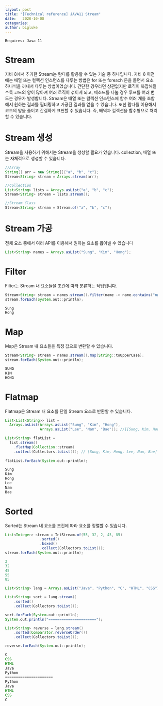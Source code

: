 ```yaml
---
layout: post
title: "[Technical reference] JAVA11 Stream"
date:   2020-10-08
categories:
author: bigluke
---
```


```
Requires: Java 11
```

# Stream
자바 8에서 추가한 Stream는 람다를 활용할 수 있는 기술 중 하나입니다. 자바 8 이전에는 배열 또는 컬렉션 인스턴스를 다루는 방법은 for 또는 foreach 문을 돌면서 요소 하나씩을 꺼내서 다루는 방법이었습니다. 간단한 경우라면 상관없지만 로직이 복잡해질수록 코드의 양이 많아져 여러 로직이 섞이게 되고, 메소드를 나눌 경우 루프를 여러 번 도는 경우가 발생합니다.
Stream은 배열 또는 컬렉션 인스턴스에 함수 여러 개를 조합해서 원하는 결과를 필터링하고 가공된 결과를 얻을 수 있습니다. 또한 람다를 이용해서 코드의 양을 줄이고 간결하게 표현할 수 있습니다. 즉, 배역과 컬렉션을 함수형으로 처리할 수 있습니다.

# Stream 생성
Stream을 사용하기 위해서는 Stream을 생성할 필요가 있습니다. collection, 배열 또는 자체적으로 생성할 수 있습니다.

```groovy
//Array
String[] arr = new String[]{"a", "b", "c"};
Stream<String> stream = Arrays.stream(arr);

//Collection
List<String> lists = Arrays.asList("a", "b", "c");
Stream<String> stream = lists.stream();

//Stream Class
Stream<String> stream = Stream.of("a", "b", "c");
```

# Stream 가공
전체 요소 중에서 여러 API를 이용해서 원하는 요소를 뽑아낼 수 있습니다
```groovy
List<String> names = Arrays.asList("Sung", "Kim", "Hong");
```
# Filter
Filter는 Stream 내 요소들을 조건에 따라 분류하는 작업입니다.
```groovy
Stream<String> stream = names.stream().filter(name -> name.contains("ng"));
stream.forEach(System.out::println);
```
```groovy
Sung
Hong
```
# Map
Map은 Stream 내 요소들을 특정 값으로 변환할 수 있습니다.
```groovy
Stream<String> stream = names.stream().map(String::toUpperCase);
stream.forEach(System.out::println);
```
```groovy
SUNG
KIM
HONG
```

# Flatmap
Flatmap은 Stream 내 요소를 단일 Stream 요소로 반환할 수 있습니다.
```groovy
List<List<String>> list = 
  Arrays.asList(Arrays.asList("Sung", "Kim", "Hong"),
                Arrays.asList("Lee", "Nam", "Bae")); //[[Sung, Kim, Hong], [Lee, Nam, Bae]]

List<String> flatList =
  list.stream()
    .flatMap(Collection::stream)
    .collect(Collectors.toList()); // [Sung, Kim, Hong, Lee, Nam, Bae]
    
flatList.forEach(System.out::println);
```
```groovy
Sung
Kim
Hong
Lee
Nam
Bae
```

# Sorted
Sorted는 Stream 내 요소를 조건에 따라 요소를 정렬할 수 있습니다.
```groovy
List<Integer> stream = IntStream.of(55, 32, 2, 45, 85)
				.sorted()
				.boxed()
				.collect(Collectors.toList());
stream.forEach(System.out::println);
```
```groovy
2
32
45
55
85
```
```groovy
List<String> lang = Arrays.asList("Java", "Python", "C", "HTML", "CSS");

List<String> sort = lang.stream()
    .sorted()
    .collect(Collectors.toList());

sort.forEach(System.out::println);
System.out.println("======================");

List<String> reverse = lang.stream()
    .sorted(Comparator.reverseOrder())
    .collect(Collectors.toList());

reverse.forEach(System.out::println);
```
```groovy
C
CSS
HTML
Java
Python
======================
Python
Java
HTML
CSS
C
```
